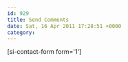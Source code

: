 ```yaml
---
id: 929
title: Send Comments
date: Sat, 16 Apr 2011 17:28:51 +0000
category: 
---
```


[si-contact-form form='1']
